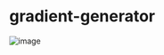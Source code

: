 # gradient-generator
![image](https://user-images.githubusercontent.com/58674083/88442088-26c4f880-cde1-11ea-92bc-b19eb3a51394.png)
